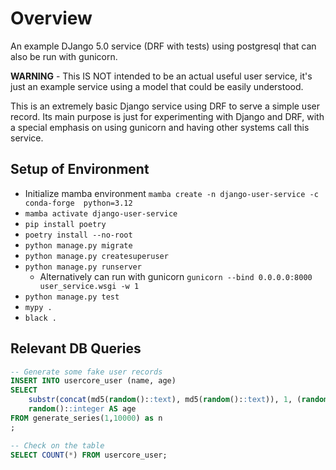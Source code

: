 # Overview

An example DJango 5.0 service (DRF with tests) using postgresql that can also be run with gunicorn.

**WARNING** - This IS NOT intended to be an actual useful user service, it's just an example service using
a model that could be easily understood.

This is an extremely basic Django service using DRF to serve a simple user record.
Its main purpose is just for experimenting with Django and DRF, with a special emphasis on using
gunicorn and having other systems call this service.

## Setup of Environment

* Initialize mamba environment `mamba create -n django-user-service -c conda-forge  python=3.12`
* `mamba activate django-user-service`
* `pip install poetry`
* `poetry install --no-root`
* `python manage.py migrate`
* `python manage.py createsuperuser`
* `python manage.py runserver`
  *  Alternatively can run with gunicorn `gunicorn --bind 0.0.0.0:8000 user_service.wsgi -w 1`
* `python manage.py test`
* `mypy .`
* `black .`


## Relevant DB Queries

```sql
-- Generate some fake user records
INSERT INTO usercore_user (name, age)
SELECT
    substr(concat(md5(random()::text), md5(random()::text)), 1, (random() * 64)::integer + 1) AS name,
    random()::integer AS age
FROM generate_series(1,10000) as n
;

-- Check on the table
SELECT COUNT(*) FROM usercore_user;
```